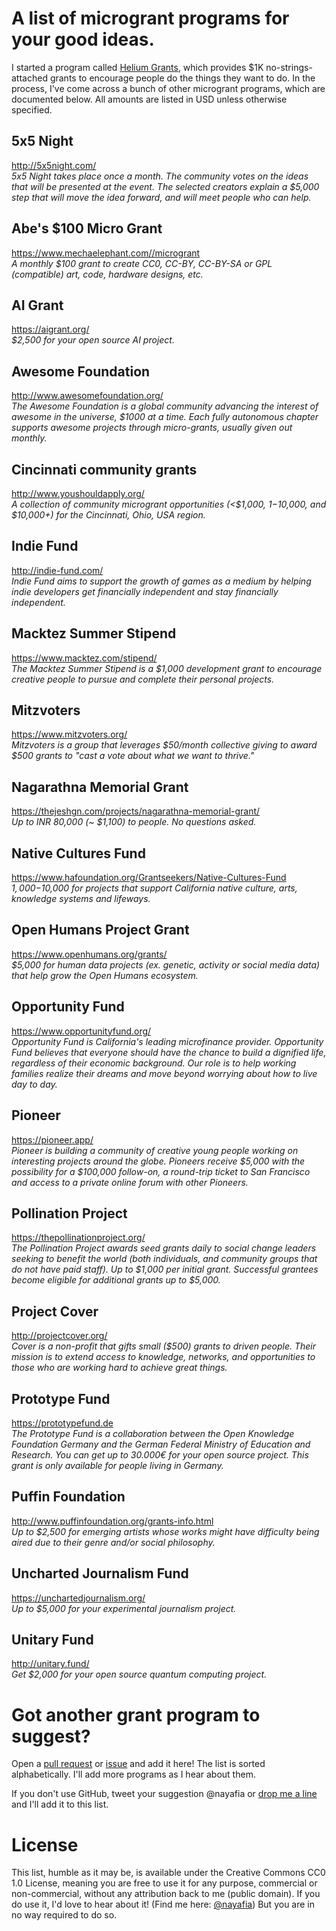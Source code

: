 # A list of microgrant programs for your good ideas.

I started a program called [Helium Grants](https://heliumgrant.org), which provides $1K no-strings-attached grants to encourage people do the things they want to do. In the process, I've come across a bunch of other microgrant programs, which are documented below. All amounts are listed in USD unless otherwise specified.

## 5x5 Night
http://5x5night.com/ <br>
_5x5 Night takes place once a month. The community votes on the ideas that will be presented at the event. The selected creators explain a $5,000 step that will move the idea forward, and will meet people who can help._

## Abe's $100 Micro Grant
https://www.mechaelephant.com//microgrant <br>
_A monthly $100 grant to create CC0, CC-BY, CC-BY-SA or GPL (compatible) art, code, hardware designs, etc._

## AI Grant
https://aigrant.org/ <br>
_$2,500 for your open source AI project._

## Awesome Foundation
http://www.awesomefoundation.org/ <br>
_The Awesome Foundation is a global community advancing the interest of awesome in the universe, $1000 at a time. Each fully autonomous chapter supports awesome projects through micro-grants, usually given out monthly._

## Cincinnati community grants
http://www.youshouldapply.org/ <br>
_A collection of community microgrant opportunities (<$1,000, $1-$10,000, and $10,000+) for the Cincinnati, Ohio, USA region._

## Indie Fund
http://indie-fund.com/ <br>
_Indie Fund aims to support the growth of games as a medium by helping indie developers get financially independent and stay financially independent._

## Macktez Summer Stipend
https://www.macktez.com/stipend/ <br>
_The Macktez Summer Stipend is a $1,000 development grant to encourage creative people to pursue and complete their personal projects._

## Mitzvoters
https://www.mitzvoters.org/ <br>
_Mitzvoters is a group that leverages $50/month collective giving to award $500 grants to "cast a vote about what we want to thrive."_

## Nagarathna Memorial Grant
https://thejeshgn.com/projects/nagarathna-memorial-grant/ <br>
_Up to INR 80,000 (~ $1,100) to people. No questions asked._

## Native Cultures Fund
https://www.hafoundation.org/Grantseekers/Native-Cultures-Fund <br>
_$1,000-$10,000 for projects that support California native culture, arts, knowledge systems and lifeways._

## Open Humans Project Grant
https://www.openhumans.org/grants/ <br>
_$5,000 for human data projects (ex. genetic, activity or social media data) that help grow the Open Humans ecosystem._

## Opportunity Fund
https://www.opportunityfund.org/ <br>
_Opportunity Fund is California's leading microfinance provider. Opportunity Fund believes that everyone should have the chance to build a dignified life, regardless of their economic background. Our role is to help working families realize their dreams and move beyond worrying about how to live day to day._

## Pioneer
https://pioneer.app/ <br>
_Pioneer is building a community of creative young people working on interesting projects around the globe. Pioneers receive $5,000 with the possibility for a $100,000 follow-on, a round-trip ticket to San Francisco and access to a private online forum with other Pioneers._

## Pollination Project
https://thepollinationproject.org/ <br>
_The Pollination Project awards seed grants daily to social change leaders seeking to benefit the world (both individuals, and community groups that do not have paid staff). Up to $1,000 per initial grant. Successful grantees become eligible for additional grants up to $5,000._

## Project Cover
http://projectcover.org/ <br>
_Cover is a non-profit that gifts small ($500) grants to driven people. Their mission is to extend access to knowledge, networks, and opportunities to those who are working hard to achieve great things._

## Prototype Fund
https://prototypefund.de <br>
_The Prototype Fund is a collaboration between the Open Knowledge Foundation Germany and the German Federal Ministry of Education and Research. You can get up to 30.000€ for your open source project. This grant is only available for people living in Germany._

## Puffin Foundation
http://www.puffinfoundation.org/grants-info.html <br>
_Up to $2,500 for emerging artists whose works might have difficulty being aired due to their genre and/or social philosophy._

## Uncharted Journalism Fund
https://unchartedjournalism.org/ <br>
_Up to $5,000 for your experimental journalism project._

## Unitary Fund
http://unitary.fund/ <br>
_Get $2,000 for your open source quantum computing project._

# Got another grant program to suggest?
Open a [pull request](https://github.com/nayafia/microgrants/pulls) or [issue](https://github.com/nayafia/microgrants/issues) and add it here! The list is sorted alphabetically. I'll add more programs as I hear about them.

If you don't use GitHub, tweet your suggestion @nayafia or [drop me a line](http://nadiaeghbal.com/) and I'll add it to this list.

# License
This list, humble as it may be, is available under the Creative Commons CC0 1.0 License, meaning you are free to use it for any purpose, commercial or non-commercial, without any attribution back to me (public domain). If you do use it, I'd love to hear about it! (Find me here: [@nayafia](https://twitter.com/nayafia)) But you are in no way required to do so.
